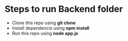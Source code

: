 # Steps to run Backend folder
* Clone this repo using  **git clone**
* Install dependencis using **npm install**
* Run this repo using **node app.js**
